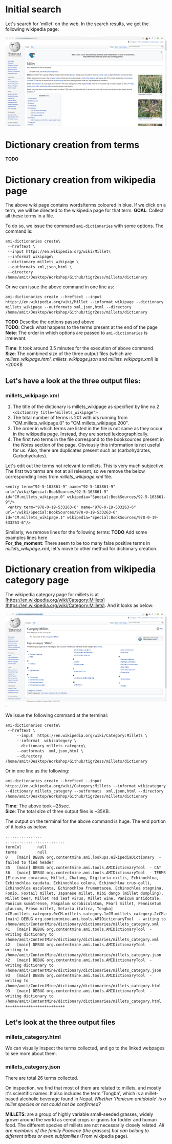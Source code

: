 
# Initial search
Let's search for 'millet' on the web. In the search results, we get the following wikipedia page:

![Wikipedia page for millet](./millets_wikipage.png)

# Dictionary creation from terms

**TODO**

# Dictionary creation from wikipedia page
The above wiki page contains words/terms coloured in blue. If we click on a term, we will be directed to the wikipedia page for that term.
**GOAL**: Collect all these terms in a file.    

To do so, we issue the command `ami-dictionaries` with some options. The command is:
```
ami-dictionaries create\
 --hreftext \
 --input https://en.wikipedia.org/wiki/Millet\
 --informat wikipage\
 --dictionary millets_wikipage \
 --outformats xml,json,html \
 --directory /home/amit/Desktop/Workshop/Github/tigr2ess/millets/dictionary
```
Or we can issue the above command in one line as:
```
ami-dictionaries create --hreftext --input https://en.wikipedia.org/wiki/Millet --informat wikipage --dictionary millets_wikipage --outformats xml,json,html --directory /home/amit/Desktop/Workshop/Github/tigr2ess/millets/dictionary
```
**TODO** Describe the options passed above    
**TODO**: Check what happens to the terms present at the end of the page    
**Note**: The order in which options are passed to `ami-dictionaries` is irrelevant.

**Time**: It took around 3.5 minutes for the execution of above command.  
**Size**: The combined size of the three output files (which are *millets_wikipage.html*, *millets_wikipage.json* and *millets_wikipage.xml*) is ~200KB

## Let's have a look at the three output files:
 
### millets_wikipage.xml
1. The title of the dictionary is millets_wikipage as specified by line no.2 `<dictionary title="millets_wikipage">`
2. The total number of terms is 201 with ids running from "CM.millets_wikipage.0" to "CM.millets_wikipage.200".
3. The order in which terms are listed in the file is not same as they occur in the wikipedia page. Instead, they are sorted lexicographically.
4. The first two terms in the file correspond to the booksources present in the *Notes* section of the page. Obviously this information is not useful for us. Also, there are duplicates present such as (carbohydrates, Carbohydrates).

Let's edit out the terms not relevant to millets. This is very much subjective.
The first two terms are not at all relevant, so we remove the below corresponding lines from *millets_wikipage.xml* file.
```
<entry term="92-5-103861-9" name="92-5-103861-9" url="/wiki/Special:BookSources/92-5-103861-9" id="CM.millets_wikipage.0" wikipedia="Special:BookSources/92-5-103861-9"/>
 <entry term="978-0-19-533263-6" name="978-0-19-533263-6" url="/wiki/Special:BookSources/978-0-19-533263-6" id="CM.millets_wikipage.1" wikipedia="Special:BookSources/978-0-19-533263-6"/>
```
Similarly, we remove lines for the following terms:
**TODO** Add some examples lines here  
**For_the_moment**: There seem to be too many false positive terms in *millets_wikipage.xml*, let's move to other method for dictionary creation.  

# Dictionary creation from wikipedia category page
The wikipedia category page for millets is at [https://en.wikipedia.org/wiki/Category:Millets](https://en.wikipedia.org/wiki/Category:Millets). And it looks as below:

![millets_wikipedia_category_page](millets_wikicategory_page.png).

We issue the following command at the terminal:
```
ami-dictionaries create\
 --hreftext \
     --input  https://en.wikipedia.org/wiki/Category:Millets \
     --informat  wikicategory \
     --dictionary millets_category\
     --outformats  xml,json,html \
     --directory /home/amit/Desktop/Workshop/Github/tigr2ess/millets/dictionary
```

Or in one line as the following:
```
ami-dictionaries create --hreftext --input https://en.wikipedia.org/wiki/Category:Millets --informat wikicategory --dictionary millets_category --outformats  xml,json,html --directory /home/amit/Desktop/Workshop/Github/tigr2ess/millets/dictionary
```

**Time**: The above took ~25sec.    
**Size**: The total size of three output files is ~35KB.      

The output on the terminal for the above command is huge. The end portion of it looks as below:
```
................
..........................
termCol       null
terms         null
0    [main] DEBUG org.contentmine.ami.lookups.WikipediaDictionary  - failed to find header
35   [main] DEBUG org.contentmine.ami.tools.AMIDictionaryTool  - CAT
36   [main] DEBUG org.contentmine.ami.tools.AMIDictionaryTool  - TERMS [Eleusine coracana, Millet, Chatang, Digitaria exilis, Echinochloa, Echinochloa caudata, Echinochloa colona, Echinochloa crus-galli, Echinochloa esculenta, Echinochloa frumentacea, Echinochloa stagnina, Fonio, Foxtail millet, Japanese millet, Kibi dango (millet dumpling), Millet beer, Millet red leaf virus, Millet wine, Panicum antidotale, Panicum sumatrense, Paspalum scrobiculatum, Pearl millet, Pennisetum glaucum, Proso millet, Setaria italica, Tongba]
>CM.millets_category.0>CM.millets_category.1>CM.millets_category.2>CM.millets_category.3>CM.millets_category.4>CM.millets_category.5>CM.millets_category.6>CM.millets_category.7>CM.millets_category.8>CM.millets_category.9>CM.millets_category.10>CM.millets_category.11>CM.millets_category.12>CM.millets_category.13>CM.millets_category.14>CM.millets_category.15>CM.millets_category.16>CM.millets_category.17>CM.millets_category.18>CM.millets_category.19>CM.millets_category.20>CM.millets_category.21>CM.millets_category.22>CM.millets_category.23>CM.millets_category.24>CM.millets_category.2541   [main] DEBUG org.contentmine.ami.tools.AMIDictionaryTool  - writing to /home/amit/ContentMine/dictionary/dictionaries/millets_category.xml
41   [main] DEBUG org.contentmine.ami.tools.AMIDictionaryTool  - writing dictionary to /home/amit/ContentMine/dictionary/dictionaries/millets_category.xml
42   [main] DEBUG org.contentmine.ami.tools.AMIDictionaryTool  - writing to /home/amit/ContentMine/dictionary/dictionaries/millets_category.json
42   [main] DEBUG org.contentmine.ami.tools.AMIDictionaryTool  - writing dictionary to /home/amit/ContentMine/dictionary/dictionaries/millets_category.json
93   [main] DEBUG org.contentmine.ami.tools.AMIDictionaryTool  - writing to /home/amit/ContentMine/dictionary/dictionaries/millets_category.html
93   [main] DEBUG org.contentmine.ami.tools.AMIDictionaryTool  - writing dictionary to /home/amit/ContentMine/dictionary/dictionaries/millets_category.html
++++++++++++++++++++++++++
``` 

## Let's look at the three output files
### millets_category.html
We can visually inspect the terms collected, and go to the linked webpages to see more about them.

### millets_category.json
There are total 26 terms collected.

On inspection, we find that most of them are related to millets, and mostly it's scientific names. It also includes the term 'Tongba', which is a millet-based alcoholic beverage found in Nepal. 
*Whether 'Panicum antidotale' is a millet species or not could not be confirmed?*

**MILLETS**: are a group of highly variable small-seeded grasses, widely grown around the world as cereal crops or grains for fodder and human food. The different species of millets are not necessarily closely related. *All are members of the family Poaceae (the grasses) but can belong to different tribes or even subfamilies* (From wikipedia page).

